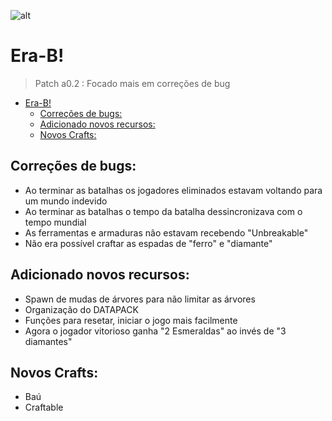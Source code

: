 ![alt](https://image.prntscr.com/image/HdZUUitxTB2nj290pev7xw.png)

# Era-B!
> Patch a0.2 : Focado mais em correções de bug

- [Era-B!](#era-b)
  - [Correções de bugs:](#correções-de-bugs)
  - [Adicionado novos recursos:](#adicionado-novos-recursos)
  - [Novos Crafts:](#novos-crafts)

## Correções de bugs:
- Ao terminar as batalhas os jogadores eliminados estavam voltando para um mundo indevido
- Ao terminar as batalhas o tempo da batalha dessincronizava com o tempo mundial
- As ferramentas e armaduras não estavam recebendo "Unbreakable"
- Não era possível craftar as espadas de "ferro" e "diamante"

## Adicionado novos recursos:
- Spawn de mudas de árvores para não limitar as árvores
- Organização do DATAPACK
- Funções para resetar, iniciar o jogo mais facilmente
- Agora o jogador vitorioso ganha "2 Esmeraldas" ao invés de "3 diamantes"

## Novos Crafts:
- Baú
- Craftable